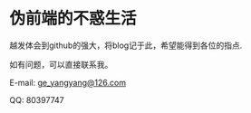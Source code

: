 # 伪前端的不惑生活

越发体会到github的强大，将blog记于此，希望能得到各位的指点.

如有问题，可以直接联系我。

E-mail: [ge_yangyang@126.com](mailto:ge_yangyang@126.com)

QQ: 80397747

